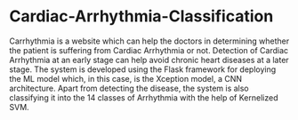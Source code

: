 # Cardiac-Arrhythmia-Classification
Carrhythmia is a website which can help the doctors in determining whether the patient is suffering from Cardiac Arrhythmia or not. Detection of Cardiac Arrhythmia at an early stage can help avoid chronic heart diseases at a later stage. The system is developed using the Flask framework for deploying the ML model which, in this case, is the Xception model, a CNN architecture. Apart from detecting the disease, the system is also classifying it into the 14 classes of Arrhythmia with the help of Kernelized SVM.
